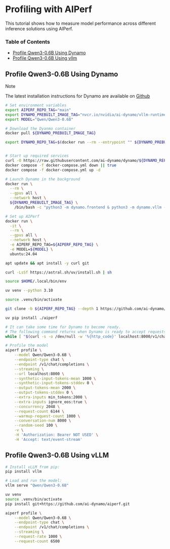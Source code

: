 <!--
SPDX-FileCopyrightText: Copyright (c) 2024-2025 NVIDIA CORPORATION & AFFILIATES. All rights reserved.
SPDX-License-Identifier: Apache-2.0
-->

# Profiling with AIPerf

This tutorial shows how to measure model performance across different inference solutions using AIPerf.

### Table of Contents
- [Profile Qwen3-0.6B Using Dynamo](#dynamo-qwen3-0.6B)
- [Profile Qwen3-0.6B Using vllm](#vllm-qwen3-0.6B)

## Profile Qwen3-0.6B Using Dynamo <a id="dynamo-qwen3-0.6B">

> [!NOTE]
> The latest installation instructions for Dynamo are available on [Github](https://github.com/ai-dynamo/dynamo?tab=readme-ov-file#1-initial-setup)

```bash
# Set environment variables
export AIPERF_REPO_TAG="main"
export DYNAMO_PREBUILT_IMAGE_TAG="nvcr.io/nvidia/ai-dynamo/vllm-runtime:0.4.0"
export MODEL="Qwen/Qwen3-0.6B"

# Download the Dyanmo container
docker pull ${DYNAMO_PREBUILT_IMAGE_TAG}

export DYNAMO_REPO_TAG=$(docker run --rm --entrypoint "" ${DYNAMO_PREBUILT_IMAGE_TAG} cat /workspace/version.txt | cut -d'+' -f2)


# Start up required services
curl -O https://raw.githubusercontent.com/ai-dynamo/dynamo/${DYNAMO_REPO_TAG}/deploy/docker-compose.yml
docker compose -f docker-compose.yml down || true
docker compose -f docker-compose.yml up -d

# Launch Dynamo in the background
docker run \
  --rm \
  --gpus all \
  --network host \
  ${DYNAMO_PREBUILT_IMAGE_TAG} \
    /bin/bash -c "python3 -m dynamo.frontend & python3 -m dynamo.vllm --model ${MODEL} --enforce-eager --no-enable-prefix-caching" > server.log 2>&1 &

# Set up AIPerf
docker run \
  -it \
  --rm \
  --gpus all \
  --network host \
  -e AIPERF_REPO_TAG=${AIPERF_REPO_TAG} \
  -e MODEL=${MODEL} \
  ubuntu:24.04

apt update && apt install -y curl git

curl -LsSf https://astral.sh/uv/install.sh | sh

source $HOME/.local/bin/env

uv venv --python 3.10

source .venv/bin/activate

git clone -b ${AIPERF_REPO_TAG} --depth 1 https://github.com/ai-dynamo/aiperf.git

uv pip install ./aiperf

# It can take some time for Dynamo to become ready.
# The following command returns when Dynamo is ready to accept requests.
while [ "$(curl -s -o /dev/null -w '%{http_code}' localhost:8000/v1/chat/completions -H 'Content-Type: application/json' -d '{"model":"'"${MODEL}"'","messages":[{"role":"user","content":"a"}],"max_completion_tokens":1}')" != "200" ]; do sleep 1; done

# Profile the model
aiperf profile \
    --model Qwen/Qwen3-0.6B \
    --endpoint-type chat \
    --endpoint /v1/chat/completions \
    --streaming \
    --url localhost:8000 \
    --synthetic-input-tokens-mean 1000 \
    --synthetic-input-tokens-stddev 0 \
    --output-tokens-mean 2000 \
    --output-tokens-stddev 0 \
    --extra-inputs min_tokens:2000 \
    --extra-inputs ignore_eos:true \
    --concurrency 2048 \
    --request-count 6144 \
    --warmup-request-count 1000 \
    --conversation-num 8000 \
    --random-seed 100 \
    -v \
    -H 'Authorization: Bearer NOT USED' \
    -H 'Accept: text/event-stream'
```

## Profile Qwen3-0.6B Using vLLM <a id="vllm-qwen3-0.6B">
```bash
# Install vLLM from pip:
pip install vllm

# Load and run the model:
vllm serve "Qwen/Qwen3-0.6B"

uv venv
source .venv/bin/activate
pip install git+https://github.com/ai-dynamo/aiperf.git

aiperf profile \
    --model Qwen/Qwen3-0.6B \
    --endpoint-type chat \
    --endpoint /v1/chat/completions \
    --streaming \
    --request-rate 1000 \
    --request-count 6500
```
